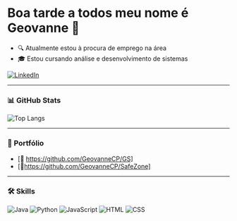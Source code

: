 # Boa tarde a todos meu nome é Geovanne 👋

- 🔍 Atualmente estou à procura de emprego na área  
- 🎓 Estou cursando análise e desenvolvimento de sistemas  


[![LinkedIn](https://img.shields.io/badge/LinkedIn-0077B5?style=for-the-badge&logo=linkedin&logoColor=white)](https://www.linkedin.com/in/geovanne-coneglian-775472353/)

---

### 📊 GitHub Stats
![Top Langs](https://github-readme-stats.vercel.app/api/top-langs/?username=GeovanneCP&layout=compact&theme=radical)

---

### 📂 Portfólio
- [📘 https://github.com/GeovanneCP/GS]
- [📘https://github.com/GeovanneCP/SafeZone]

---

### 🛠️ Skills
![Java](https://img.shields.io/badge/Java-orange?style=for-the-badge&logo=java&logoColor=white)
![Python](https://img.shields.io/badge/Python-blue?style=for-the-badge&logo=python&logoColor=white)
![JavaScript](https://img.shields.io/badge/JavaScript-yellow?style=for-the-badge&logo=javascript&logoColor=black)
![HTML](https://img.shields.io/badge/HTML-orange?style=for-the-badge&logo=html5&logoColor=white)
![CSS](https://img.shields.io/badge/CSS-blue?style=for-the-badge&logo=css3&logoColor=white)

